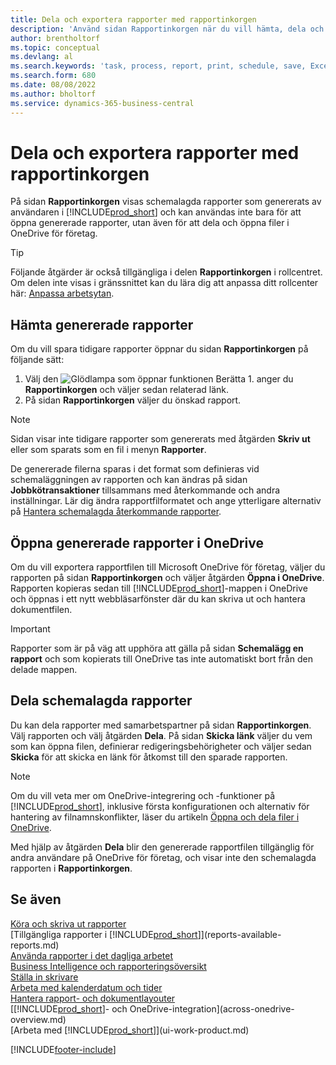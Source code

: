 ```yaml
---
title: Dela och exportera rapporter med rapportinkorgen
description: 'Använd sidan Rapportinkorgen när du vill hämta, dela och exportera rapporter i Business Central.'
author: brentholtorf
ms.topic: conceptual
ms.devlang: al
ms.search.keywords: 'task, process, report, print, schedule, save, Excel, PDF, dataset, export, report inbox, onedrive,'
ms.search.form: 680
ms.date: 08/08/2022
ms.author: bholtorf
ms.service: dynamics-365-business-central
---
```

# <a name="share-and-export-reports-with-the-report-inbox"></a>Dela och exportera rapporter med rapportinkorgen

På sidan **Rapportinkorgen** visas schemalagda rapporter som genererats av användaren i [!INCLUDE[prod_short](includes/prod_short.md)] och kan användas inte bara för att öppna genererade rapporter, utan även för att dela och öppna filer i OneDrive för företag.

> [!TIP]
> Följande åtgärder är också tillgängliga i delen **Rapportinkorgen** i rollcentret. Om delen inte visas i gränssnittet kan du lära dig att anpassa ditt rollcenter här: [Anpassa arbetsytan](ui-personalization-user.md).

## <a name="download-generated-reports"></a>Hämta genererade rapporter

Om du vill spara tidigare rapporter öppnar du sidan **Rapportinkorgen** på följande sätt:

1. Välj den ![Glödlampa som öppnar funktionen Berätta 1.](media/ui-search/search_small.png "Berätta för mig vad du vill göra") anger du **Rapportinkorgen** och väljer sedan relaterad länk.  
2. På sidan **Rapportinkorgen** väljer du önskad rapport.

> [!NOTE]
> Sidan visar inte tidigare rapporter som genererats med åtgärden **Skriv ut** eller som sparats som en fil i menyn **Rapporter**.
>
> De genererade filerna sparas i det format som definieras vid schemaläggningen av rapporten och kan ändras på sidan **Jobbkötransaktioner** tillsammans med återkommande och andra inställningar. Lär dig ändra rapportfilformatet och ange ytterligare alternativ på [Hantera schemalagda återkommande rapporter](ui-work-report.md#manage-scheduled-recurring-reports).

## <a name="open-generated-reports-in-onedrive"></a>Öppna genererade rapporter i OneDrive

Om du vill exportera rapportfilen till Microsoft OneDrive för företag, väljer du rapporten på sidan **Rapportinkorgen** och väljer åtgärden **Öppna i OneDrive**. Rapporten kopieras sedan till [!INCLUDE[prod_short](includes/prod_short.md)]-mappen i OneDrive och öppnas i ett nytt webbläsarfönster där du kan skriva ut och hantera dokumentfilen.

> [!IMPORTANT]
>
> Rapporter som är på väg att upphöra att gälla på sidan **Schemalägg en rapport** och som kopierats till OneDrive tas inte automatiskt bort från den delade mappen.

## <a name="share-scheduled-reports"></a>Dela schemalagda rapporter

Du kan dela rapporter med samarbetspartner på sidan **Rapportinkorgen**. Välj rapporten och välj åtgärden **Dela**. På sidan **Skicka länk** väljer du vem som kan öppna filen, definierar redigeringsbehörigheter och väljer sedan **Skicka** för att skicka en länk för åtkomst till den sparade rapporten.

> [!NOTE]
> Om du vill veta mer om OneDrive-integrering och -funktioner på [!INCLUDE[prod_short](includes/prod_short.md)], inklusive första konfigurationen och alternativ för hantering av filnamnskonflikter, läser du artikeln [Öppna och dela filer i OneDrive](across-share-onedrive.md).
>
> Med hjälp av åtgärden **Dela** blir den genererade rapportfilen tillgänglig för andra användare på OneDrive för företag, och visar inte den schemalagda rapporten i **Rapportinkorgen**.

## <a name="see-also"></a>Se även

[Köra och skriva ut rapporter](ui-work-report.md)  
[Tillgängliga rapporter i [!INCLUDE[prod_short](includes/prod_short.md)]](reports-available-reports.md)  
[Använda rapporter i det dagliga arbetet](reports-use-reports.md)  
[Business Intelligence och rapporteringsöversikt](reports-bi-reporting.md)  
[Ställa in skrivare](ui-specify-printer-selection-reports.md)  
[Arbeta med kalenderdatum och tider](ui-enter-date-ranges.md)  
[Hantera rapport- och dokumentlayouter](ui-manage-report-layouts.md)  
[[!INCLUDE[prod_short](includes/prod_short.md)]- och OneDrive-integration](across-onedrive-overview.md)  
[Arbeta med [!INCLUDE[prod_short](includes/prod_short.md)]](ui-work-product.md)  

[!INCLUDE[footer-include](includes/footer-banner.md)]
